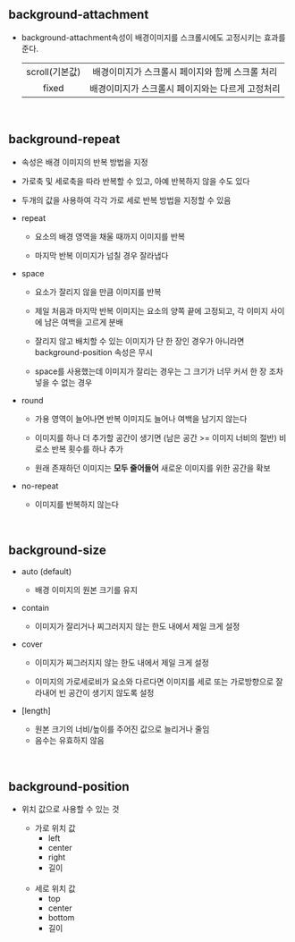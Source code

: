 ## background-attachment

- background-attachment속성이 배경이미지를 스크롤시에도 고정시키는 효과를 준다.

  |                |                                                  |
  | :------------: | :----------------------------------------------: |
  | scroll(기본값) | 배경이미지가 스크롤시 페이지와 함께 스크롤 처리  |
  |     fixed      | 배경이미지가 스크롤시 페이지와는 다르게 고정처리 |

<br>

## background-repeat

- 속성은 배경 이미지의 반복 방법을 지정
- 가로축 및 세로축을 따라 반복할 수 있고, 아예 반복하지 않을 수도 있다
- 두개의 값을 사용하여 각각 가로 세로 반복 방법을 지정할 수 있음

- repeat

  - 요소의 배경 영역을 채울 때까지 이미지를 반복
    <br>

  - 마지막 반복 이미지가 넘칠 경우 잘라냅다

- space

  - 요소가 잘리지 않을 만큼 이미지를 반복
    <br>

  - 제일 처음과 마지막 반복 이미지는 요소의 양쪽 끝에 고정되고, 각 이미지 사이에 남은 여백을 고르게 분배
    <br>

  - 잘리지 않고 배치할 수 있는 이미지가 단 한 장인 경우가 아니라면 background-position 속성은 무시
    <br>

  - space를 사용했는데 이미지가 잘리는 경우는 그 크기가 너무 커서 한 장 조차 넣을 수 없는 경우
    <br>

- round

  - 가용 영역이 늘어나면 반복 이미지도 늘어나 여백을 남기지 않는다
    <br>

  - 이미지를 하나 더 추가할 공간이 생기면 (남은 공간 >= 이미지 너비의 절반) 비로소 반복 횟수를 하나 추가
    <br>

  - 원래 존재하던 이미지는 <b>모두 줄어들어</b> 새로운 이미지를 위한 공간을 확보
    <br>

- no-repeat
  - 이미지를 반복하지 않는다

<br>

## background-size

- auto (default)
  - 배경 이미지의 원본 크기를 유지
- contain
  - 이미지가 잘리거나 찌그러지지 않는 한도 내에서 제일 크게 설정
- cover

  - 이미지가 찌그러지지 않는 한도 내에서 제일 크게 설정
    <br>

  - 이미지의 가로세로비가 요소와 다르다면 이미지를 세로 또는 가로방향으로 잘라내어 빈 공간이 생기지 않도록 설정

- [length]

  - 원본 크기의 너비/높이를 주어진 값으로 늘리거나 줄임
  - 음수는 유효하지 않음

<br>

## background-position

- 위치 값으로 사용할 수 있는 것

  - 가로 위치 값
    - left
    - center
    - right
    - 길이

  <br>

  - 세로 위치 값
    - top
    - center
    - bottom
    - 길이
